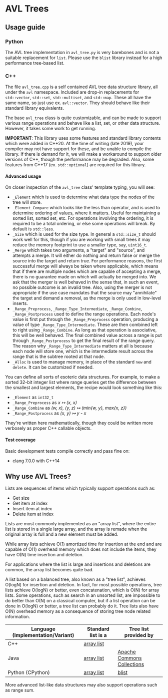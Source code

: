 # AVL Trees

## Usage guide

### Python

The AVL tree implementation in `avl_tree.py` is very barebones and is not a suitable replacement for `list`. Please use the `blist` library instead for a high performance tree-based list.

### C++

The file `avl_tree.cpp` is a self contained AVL tree data structure library, all under the `avl` namespace. Included are drop-in replacements for `std::vector`, `std::set`, `std::multiset`, and `std::map`. These all have the same name, so just use ex. `avl::vector`. They should behave like their standard library equivalents.

The base `avl_tree` class is quite customizable, and can be made to support various range operations and behave like a list, set, or other data structure. However, it takes some work to get running.

**IMPORTANT**: This library uses some features and standard library contents which were added in C++20. At the time of writing (late 2019), your compiler may not have support for these, and be unable to compile the library. If there is demand for it, we will make a workaround to support older versions of C++, though the performance may be degraded. Also, some features from C++17 (ex. `std::optional`) are required for this library.

#### Advanced usage

On closer inspection of the `avl_tree` class' template typing, you will see:

- `_Element` which is used to determine what data type the nodes of the tree will store.
- `_Element_Compare` which looks like the less than operator, and is used to determine ordering of values, where it matters. Useful for maintaining a sorted list, sorted set, etc. For operations involving the ordering, it is required to be a total ordering, or else some operations will break. By default is `std::less`.
- `_Size` which is used for the size type. In general a `std::size_t` should work well for this, though if you are working with small trees it may reduce the memory footprint to use a smaller type, say, `uint16_t`.
- `_Merge` which takes two arguments, a "target" and "source", and attempts a merge. It will either do nothing and return false or merge the source into the target and return true. For performance reasons, the first successful merge will always be taken where applicable, which means that if there are multiple nodes which are capable of accepting a merge, there is no guarantee made on which will actually be merged into. We ask that the merger is well behaved in the sense that, in such an event, no possible outcome is an invalid tree. Also, using the merger is not appropriate if the use case mandates that the source may "annihilate" the target and demand a removal, as the merge is only used in low-level inserts.
- `_Range_Preprocess`, `_Range_Type_Intermediate`, `_Range_Combine`, `_Range_Postprocess` used to define the range operations. Each node's value is first put through the `_Range_Preprocess` operation, producing a value of type `_Range_Type_Intermediate`. These are then combined left to right using `_Range_Combine`. As long as that operation is associative, this will be well behaved. The final combined value across a range is put through `_Range_Postprocess` to get the final result of the range query. The reason why `_Range_Type_Intermediate` matters at all is because each node will store one, which is the intermediate result across the range that is the subtree rooted at that node.
- `_Alloc` is used to manage memory, in place of the standard `new` and `delete`. It can be customized if needed.

You can define all sorts of esoteric data structures. For example, to make a sorted 32-bit integer list where range queries get the difference between the smallest and largest elements, the recipe would look something like this:

- `_Element` as `int32_t`
- `_Range_Preprocess` as *x ↦ (x, x)*
- `_Range_Combine` as *(w, x), (y, z) ↦ (min{w, y}, max{x, z})*
- `_Range_Postprocess` as *(x, y) ↦ y - x*

They're written here mathematically, though they could be written more verbosely as proper C++ callable objects.

#### Test coverage

Basic development tests compile correctly and pass fine on:

- clang 7.0.0 with C++14

## Why use AVL Trees?

Lists are sequences of items
which typically support operations such as:

- Get size
- Get item at index
- Insert item at index
- Delete item at index

Lists are most commonly implemented as an "array list",
where the entire list is stored in a single large array,
and the array is remade when the original array is full
and a new element must be added.

While array lists achieve O(1) amortized time for insertion at the end
and are capable of O(1) overhead memory which does not include the items,
they have O(N) time insertion and deletion.

For applications where the list is large
and insertions and deletions are common,
the array list becomes quite bad.

A list based on a balanced tree,
also known as a "tree list",
achieves O(logN) for insertion and deletion.
In fact,
for most possible operations,
tree lists achieve O(logN) or better,
even concatenation,
which is O(N) for array lists.
Some operations,
such as search in an unsorted list,
are impossible to do better than O(N) on a classical computer,
but if a list operation can be done in O(logN) or better,
a tree list can probably do it.
Tree lists also have O(N) overhead memory
as a consequence of storing tree node related information.

| Language (Implementation/Variant) | Standard list is a | Tree list provided by |
| --- | --- | --- |
| C++ | [array list](http://www.cplusplus.com/reference/vector/vector/) | |
| Java | [array list](https://docs.oracle.com/javase/10/docs/api/java/util/ArrayList.html) | [Apache Commons Collections](https://commons.apache.org/proper/commons-collections/apidocs/org/apache/commons/collections4/list/TreeList.html) |
| Python (CPython) | [array list](https://wiki.python.org/moin/TimeComplexity) | [blist](https://pypi.org/project/blist/) |

More advanced list-like data structures may also support operations such as range sum.
